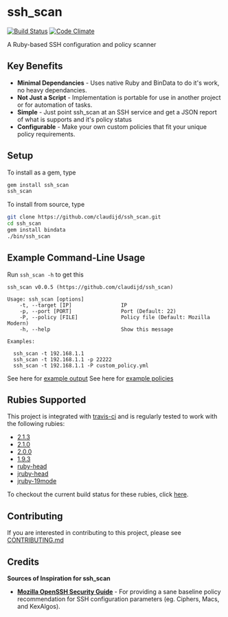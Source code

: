 # ssh_scan

[![Build Status](https://secure.travis-ci.org/claudijd/ssh_scan.png)](http://travis-ci.org/claudijd/ssh_scan)
[![Code Climate](https://codeclimate.com/github/claudijd/ssh_scan.png)](https://codeclimate.com/github/claudijd/ssh_scan)

A Ruby-based SSH configuration and policy scanner

## Key Benefits

- **Minimal Dependancies** - Uses native Ruby and BinData to do it's work, no heavy dependancies.
- **Not Just a Script** - Implementation is portable for use in another project or for automation of tasks.
- **Simple** - Just point ssh_scan at an SSH service and get a JSON report of what is supports and it's policy status
- **Configurable** - Make your own custom policies that fit your unique policy requirements.

## Setup

To install as a gem, type

```bash
gem install ssh_scan
ssh_scan
```

To install from source, type

```bash
git clone https://github.com/claudijd/ssh_scan.git
cd ssh_scan
gem install bindata
./bin/ssh_scan
```

## Example Command-Line Usage

Run `ssh_scan -h` to get this

    ssh_scan v0.0.5 (https://github.com/claudijd/ssh_scan)

    Usage: ssh_scan [options]
        -t, --target [IP]                IP
        -p, --port [PORT]                Port (Default: 22)
        -P, --policy [FILE]              Policy file (Default: Mozilla Modern)
        -h, --help                       Show this message

    Examples:

      ssh_scan -t 192.168.1.1
      ssh_scan -t 192.168.1.1 -p 22222
      ssh_scan -t 192.168.1.1 -P custom_policy.yml

See here for [example output](https://github.com/claudijd/ssh_scan/blob/master/examples/192.168.1.1.json)
See here for [example policies](https://github.com/claudijd/ssh_scan/blob/master/policies)

## Rubies Supported

This project is integrated with [travis-ci](http://about.travis-ci.org/) and is regularly tested to work with the following rubies:

* [2.1.3](https://github.com/ruby/ruby/tree/ruby_2_1)
* [2.1.0](https://github.com/ruby/ruby/tree/ruby_2_1)
* [2.0.0](https://github.com/ruby/ruby/tree/ruby_2_0_0)
* [1.9.3](https://github.com/ruby/ruby/tree/ruby_1_9_3)
* [ruby-head](https://github.com/ruby/ruby)
* [jruby-head](http://jruby.org/)
* [jruby-19mode](http://jruby.org/)

To checkout the current build status for these rubies, click [here](https://travis-ci.org/#!/claudijd/ssh_scan).

## Contributing

If you are interested in contributing to this project, please see [CONTRIBUTING.md](https://github.com/claudijd/ssh_scan/blob/master/CONTRIBUTING.md)

## Credits

**Sources of Inspiration for ssh_scan**

- [**Mozilla OpenSSH Security Guide**](https://wiki.mozilla.org/Security/Guidelines/OpenSSH) - For providing a sane baseline policy recommendation for SSH configuration parameters (eg. Ciphers, Macs, and KexAlgos).
